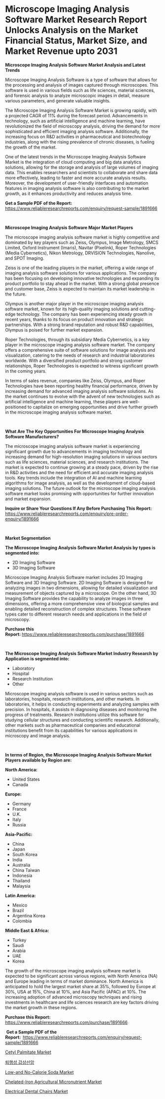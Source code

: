 <p><h1>Microscope Imaging Analysis Software Market Research Report Unlocks Analysis on the Market Financial Status, Market Size, and Market Revenue upto 2031</h1></p><p><strong>Microscope Imaging Analysis Software Market Analysis and Latest Trends</strong></p>
<p><p>Microscope Imaging Analysis Software is a type of software that allows for the processing and analysis of images captured through microscopes. This software is used in various fields such as life sciences, material sciences, and forensic analysis to analyze microscopic images in detail, measure various parameters, and generate valuable insights.</p><p>The Microscope Imaging Analysis Software Market is growing rapidly, with a projected CAGR of 11% during the forecast period. Advancements in technology, such as artificial intelligence and machine learning, have revolutionized the field of microscopy analysis, driving the demand for more sophisticated and efficient imaging analysis software. Additionally, the increasing focus on R&D activities in pharmaceutical and biotechnology industries, along with the rising prevalence of chronic diseases, is fueling the growth of the market.</p><p>One of the latest trends in the Microscope Imaging Analysis Software Market is the integration of cloud computing and big data analytics solutions, allowing for the storage and analysis of large volumes of imaging data. This enables researchers and scientists to collaborate and share data more effectively, leading to faster and more accurate analysis results. Moreover, the development of user-friendly interfaces and automation features in imaging analysis software is also contributing to the market growth, as it enhances productivity and reduces analysis time.</p></p>
<p><strong>Get a Sample PDF of the Report:&nbsp;</strong> <a href="https://www.reliableresearchreports.com/enquiry/request-sample/1891666">https://www.reliableresearchreports.com/enquiry/request-sample/1891666</a></p>
<p>&nbsp;</p>
<p><strong>Microscope Imaging Analysis Software Major Market Players</strong></p>
<p><p>The microscope imaging analysis software market is highly competitive and dominated by key players such as Zeiss, Olympus, Image Metrology, SMCS Limited, Oxford Instrument (Imaris), Navitar (Pixelink), Roper Technologies (Media Cybernetics), Nikon Metrology, DRVISION Technologies, Nanolive, and SPOT Imaging.</p><p>Zeiss is one of the leading players in the market, offering a wide range of imaging analysis software solutions for various applications. The company has been focusing on developing innovative technologies and expanding its product portfolio to stay ahead in the market. With a strong global presence and customer base, Zeiss is expected to maintain its market leadership in the future.</p><p>Olympus is another major player in the microscope imaging analysis software market, known for its high-quality imaging solutions and cutting-edge technology. The company has been experiencing steady growth in recent years, thanks to its focus on product innovation and strategic partnerships. With a strong brand reputation and robust R&D capabilities, Olympus is poised for further market expansion.</p><p>Roper Technologies, through its subsidiary Media Cybernetics, is a key player in the microscope imaging analysis software market. The company offers a comprehensive suite of software solutions for image analysis and visualization, catering to the needs of research and industrial laboratories worldwide. With a diversified product portfolio and strong customer relationships, Roper Technologies is expected to witness significant growth in the coming years.</p><p>In terms of sales revenue, companies like Zeiss, Olympus, and Roper Technologies have been reporting healthy financial performance, driven by increasing demand for advanced imaging analysis software solutions. As the market continues to evolve with the advent of new technologies such as artificial intelligence and machine learning, these players are well-positioned to capitalize on emerging opportunities and drive further growth in the microscope imaging analysis software market.</p></p>
<p>&nbsp;</p>
<p><strong>What Are The Key Opportunities For Microscope Imaging Analysis Software Manufacturers?</strong></p>
<p><p>The microscope imaging analysis software market is experiencing significant growth due to advancements in imaging technology and increasing demand for high-resolution imaging solutions in various sectors such as life sciences, material sciences, and research institutions. The market is expected to continue growing at a steady pace, driven by the rise in R&D activities and the need for efficient and accurate imaging analysis tools. Key trends include the integration of AI and machine learning algorithms for image analysis, as well as the development of cloud-based imaging solutions. The future outlook for the microscope imaging analysis software market looks promising with opportunities for further innovation and market expansion.</p></p>
<p><strong>Inquire or Share Your Questions If Any Before Purchasing This Report:</strong> <a href="https://www.reliableresearchreports.com/enquiry/pre-order-enquiry/1891666">https://www.reliableresearchreports.com/enquiry/pre-order-enquiry/1891666</a></p>
<p>&nbsp;</p>
<p><strong>Market Segmentation</strong></p>
<p><strong>The Microscope Imaging Analysis Software Market Analysis by types is segmented into:</strong></p>
<p><ul><li>2D Imaging Software</li><li>3D Imaging Software</li></ul></p>
<p><p>Microscope Imaging Analysis Software market includes 2D Imaging Software and 3D Imaging Software. 2D Imaging Software is designed for analyzing images in two dimensions, allowing for detailed visualization and measurement of objects captured by a microscope. On the other hand, 3D Imaging Software provides the capability to analyze images in three dimensions, offering a more comprehensive view of biological samples and enabling detailed reconstruction of complex structures. These software types cater to different research needs and applications in the field of microscopy.</p></p>
<p><strong>Purchase this Report:&nbsp;</strong><a href="https://www.reliableresearchreports.com/purchase/1891666">https://www.reliableresearchreports.com/purchase/1891666</a></p>
<p>&nbsp;</p>
<p><strong>The Microscope Imaging Analysis Software Market Industry Research by Application is segmented into:</strong></p>
<p><ul><li>Laboratory</li><li>Hospital</li><li>Research Institution</li><li>Other</li></ul></p>
<p><p>Microscope imaging analysis software is used in various sectors such as laboratories, hospitals, research institutions, and other markets. In laboratories, it helps in conducting experiments and analyzing samples with precision. In hospitals, it assists in diagnosing diseases and monitoring the progress of treatments. Research institutions utilize this software for studying cellular structures and conducting scientific research. Additionally, other markets such as pharmaceutical companies and educational institutions benefit from its capabilities for various applications in microscopy and image analysis.</p></p>
<p>&nbsp;</p>
<p><strong>In terms of Region, the Microscope Imaging Analysis Software Market Players available by Region are:</strong></p>
<p>
    <p> <strong> North America: </strong>
        <ul>
            <li>United States</li>
            <li>Canada</li>
        </ul>
        </p> 
    <p> <strong> Europe: </strong>
        <ul>
            <li>Germany</li>
            <li>France</li>
            <li>U.K.</li>
            <li>Italy</li>
            <li>Russia</li>
        </ul>
        </p> 
    <p> <strong> Asia-Pacific: </strong>
        <ul>
            <li>China</li>
            <li>Japan</li>
            <li>South Korea</li>
            <li>India</li>
            <li>Australia</li>
            <li>China Taiwan</li>
            <li>Indonesia</li>
            <li>Thailand</li>
            <li>Malaysia</li>
        </ul>
        </p> 
    <p> <strong> Latin America: </strong>
        <ul>
            <li>Mexico</li>
            <li>Brazil</li>
            <li>Argentina Korea</li>
            <li>Colombia</li>
        </ul>
        </p> 
    <p> <strong> Middle East & Africa: </strong>
        <ul>
            <li>Turkey</li>
            <li>Saudi</li>
            <li>Arabia</li>
            <li>UAE</li>
            <li>Korea</li>
        </ul>
    </p>
    </p>
<p><p>The growth of the microscope imaging analysis software market is expected to be significant across various regions, with North America (NA) and Europe leading in terms of market dominance. North America is anticipated to hold the largest market share at 35%, followed by Europe at 30%, USA at 15%, China at 10%, and Asia Pacific (APAC) at 10%. The increasing adoption of advanced microscopy techniques and rising investments in healthcare and life sciences research are key factors driving the market growth in these regions.</p></p>
<p><strong>Purchase this Report: </strong><a href="https://www.reliableresearchreports.com/purchase/1891666">https://www.reliableresearchreports.com/purchase/1891666</a></p>
<p>&nbsp;<strong>Get a Sample PDF of the Report:&nbsp;&nbsp;</strong><a href="https://www.reliableresearchreports.com/enquiry/request-sample/1891666">https://www.reliableresearchreports.com/enquiry/request-sample/1891666</a></p>
<p><strong></strong></p>
<p><p><a href="https://view.publitas.com/reportprime-1/cetyl-palmitate-market-size-and-growth-market-segmentation-regional-and-country-breakdowns-and-market-trends-for-period-from-2024-2031/">Cetyl Palmitate Market</a></p><p><a href="https://github.com/laholand/Market-Research-Report-List-2/blob/main/5839748184122.md">퇴행성 갑상선암</a></p><p><a href="https://zircon-bluebell-299.notion.site/Low-and-No-Calorie-Soda-Market-Analysis-Examines-its-Scope-on-Growth-Opportunities-and-Forecasted-T-28ebd1df78dc4099a6ce56e659716f1c">Low-and No-Calorie Soda Market</a></p><p><a href="https://view.publitas.com/reportprime-1/chelated-iron-agricultural-micronutrient-market-size-growth-outlook-from-2024-to-2031-projecting-at-markets-trends-analysis-by-application-regional-outlook-and-revenue/">Chelated-Iron Agricultural Micronutrient Market</a></p><p><a href="https://natural-crush-b99.notion.site/Electrical-Dental-Chairs-Market-Size-Furnishes-Valuable-Information-Encompassing-Market-Share-Marke-bf19fd5ce8544e4dbae6b93364ac7dca">Electrical Dental Chairs Market</a></p></p>